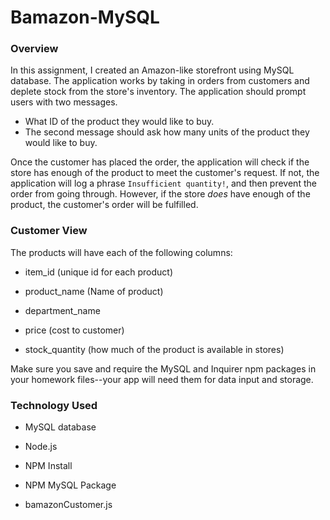 # Bamazon-MySQL

### Overview
In this assignment, I created an Amazon-like storefront using MySQL database. The application works by taking in orders from customers and deplete stock from the store's inventory. The application should prompt users with two messages.

   * What ID of the product they would like to buy.
   * The second message should ask how many units of the product they would like to buy.

Once the customer has placed the order, the application will check if the store has enough of the product to meet the customer's request. If not, the application will log a phrase `Insufficient quantity!`, and then prevent the order from going through. However, if the store _does_ have enough of the product, the customer's order will be fulfilled.

### Customer View

The products will have each of the following columns:

   * item_id (unique id for each product)

   * product_name (Name of product)

   * department_name

   * price (cost to customer)

   * stock_quantity (how much of the product is available in stores)

Make sure you save and require the MySQL and Inquirer npm packages in your homework files--your app will need them for data input and storage.

### Technology Used

* MySQL database

* Node.js

* NPM Install

* NPM MySQL Package

* bamazonCustomer.js
